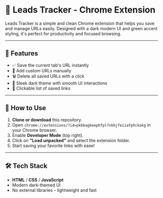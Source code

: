 # 🌿 Leads Tracker - Chrome Extension

Leads Tracker is a simple and clean Chrome extension that helps you save and manage URLs easily. Designed with a dark modern UI and green accent styling, it's perfect for productivity and focused browsing.

---

## 📌 Features

- ✅ Save the current tab's URL instantly
- 📝 Add custom URLs manually
- 🗑️ Delete all saved URLs with a click
- 🌙 Sleek dark theme with smooth UI interactions
- 🔗 Clickable list of saved links

---

## 🚀 How to Use

1. **Clone or download** this repository.
2. Open `chrome://extensions/?id=pkbbagkeephfplfnkhjfeiiafphckakg` in your Chrome browser.
3. Enable **Developer Mode** (top right).
4. Click on **"Load unpacked"** and select the extension folder.
5. Start saving your favorite links with ease!

---

## 🛠️ Tech Stack

- **HTML** / **CSS** / **JavaScript**
- Modern dark-themed UI
- No external libraries – lightweight and fast
